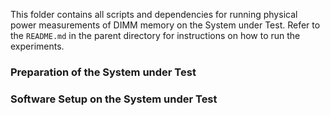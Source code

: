 This folder contains all scripts and dependencies for running physical power measurements of DIMM memory on the System under Test.
Refer to the `README.md` in the parent directory for instructions on how to run the experiments.

### Preparation of the System under Test

### Software Setup on the System under Test
